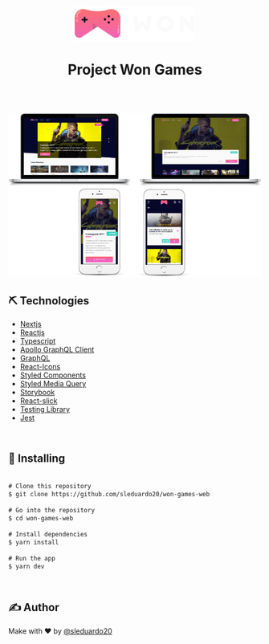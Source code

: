 <p align="center">
 <img width=240 align="center" style="-webkit-user-select: none; margin: auto; background-color: hsl(0, 0%, 90%); transition: background-color 300ms;" src="https://raw.githubusercontent.com/sleduardo20/won-games-web/main/.github/img/logo-won-games.png">
</p>
<h1 align="center">Project Won Games</h1>
</br>
</br>
</br>

<img style="-webkit-user-select: none;margin: auto;background-color: hsl(0, 0%, 90%);transition: background-color 300ms;" src="https://raw.githubusercontent.com/sleduardo20/won-games-web/main/.github/img/img.png">

</br>


## ⛏️ Technologies

- [Nextjs](https://nextjs.org/docs)
- [Reactjs](https://reactjs.org/docs/getting-started.html)
- [Typescript](https://www.typescriptlang.org/docs/)
- [Apollo GraphQL Client](https://www.apollographql.com/docs/react/)
- [GraphQL](https://graphql.org/)
- [React-Icons](https://react-icons.github.io/react-icons/)
- [Styled Components](https://styled-components.com/docs)
- [Styled Media Query](https://github.com/morajabi/styled-media-query)
- [Storybook](https://storybook.js.org/)
- [React-slick](https://react-slick.neostack.com/)
- [Testing Library](https://testing-library.com/)
- [Jest](https://jestjs.io/pt-BR/)

</br>


## 🚀 Installing

```

# Clone this repository
$ git clone https://github.com/sleduardo20/won-games-web

# Go into the repository
$ cd won-games-web

# Install dependencies
$ yarn install

# Run the app
$ yarn dev
```
</br>

## ✍️ Author

Make with ❤ by [@sleduardo20](https://github.com/sleduardo20)
